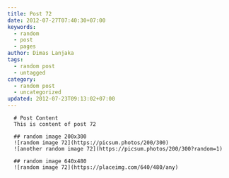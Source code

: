 ```yaml
---
title: Post 72
date: 2012-07-27T07:40:30+07:00
keywords:
  - random
  - post
  - pages
author: Dimas Lanjaka
tags:
  - random post
  - untagged
category:
  - random post
  - uncategorized
updated: 2012-07-23T09:13:02+07:00
---
```


      # Post Content
      This is content of post 72

      ## random image 200x300
      ![random image 72](https://picsum.photos/200/300)
      ![another random image 72](https://picsum.photos/200/300?random=1)

      ## random image 640x480
      ![random image 72](https://placeimg.com/640/480/any)
      
